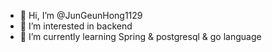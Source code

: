 - 👋 Hi, I’m @JunGeunHong1129
- 👀 I’m interested in backend
- 🌱 I’m currently learning Spring & postgresql & go language

<!---
JunGeunHong1129/JunGeunHong1129 is a ✨ special ✨ repository because its `README.md` (this file) appears on your GitHub profile.
You can click the Preview link to take a look at your changes.
--->
